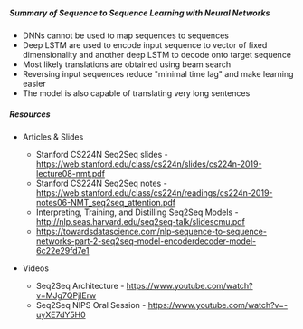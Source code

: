 ##### Summary of Sequence to Sequence Learning with Neural Networks
* DNNs cannot be used to map sequences to sequences
*  Deep LSTM are used to encode input sequence to vector of fixed dimensionality and another deep LSTM to decode onto target sequence
*  Most likely translations are obtained using beam search
*  Reversing input sequences reduce "minimal time lag" and make learning easier
*  The model is also capable of translating very long sentences

##### Resources
* Articles & Slides
  * Stanford CS224N Seq2Seq slides - <https://web.stanford.edu/class/cs224n/slides/cs224n-2019-lecture08-nmt.pdf>
  * Stanford CS224N Seq2Seq notes - <https://web.stanford.edu/class/cs224n/readings/cs224n-2019-notes06-NMT_seq2seq_attention.pdf>
  * Interpreting, Training, and Distilling Seq2Seq Models - <http://nlp.seas.harvard.edu/seq2seq-talk/slidescmu.pdf>
  * <https://towardsdatascience.com/nlp-sequence-to-sequence-networks-part-2-seq2seq-model-encoderdecoder-model-6c22e29fd7e1>


* Videos
  * Seq2Seq Architecture - <https://www.youtube.com/watch?v=MJg7QPjlErw>
  * Seq2Seq NIPS Oral Session - <https://www.youtube.com/watch?v=-uyXE7dY5H0>
